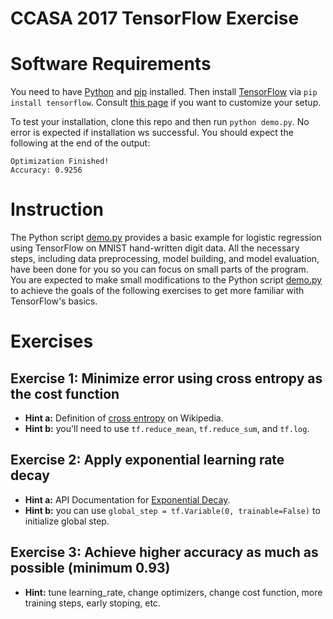 # CCASA 2017 TensorFlow Exercise

# Software Requirements

You need to have [Python](https://www.python.org/downloads/) and [pip](https://pip.pypa.io/en/stable/installing/) installed. Then install [TensorFlow](https://www.tensorflow.org/) via `pip install tensorflow`. Consult [this page](https://github.com/tensorflow/tensorflow/blob/master/tensorflow/g3doc/get_started/os_setup.md) if you want to customize your setup. 

To test your installation, clone this repo and then run `python demo.py`. No error is expected if installation ws successful. You should expect the following at the end of the output:

```
Optimization Finished!
Accuracy: 0.9256
``` 

# Instruction

The Python script [demo.py](./demo.py) provides a basic example for logistic regression using TensorFlow on MNIST hand-written digit data. All the necessary steps, including data preprocessing, model building, and model evaluation, have been done for you so you can focus on small parts of the program. You are expected to make small modifications to the Python script [demo.py](./demo.py) to achieve the goals of the following exercises to get more familiar with TensorFlow's basics.

# Exercises

## Exercise 1: Minimize error using cross entropy as the cost function

* **Hint a:** Definition of [cross entropy](https://en.wikipedia.org/wiki/Cross_entropy) on Wikipedia. 
* **Hint b:** you'll need to use `tf.reduce_mean`, `tf.reduce_sum`, and `tf.log`.

## Exercise 2: Apply exponential learning rate decay

* **Hint a:** API Documentation for [Exponential Decay](https://www.tensorflow.org/api_docs/python/tf/train/exponential_decay). 
* **Hint b:** you can use `global_step = tf.Variable(0, trainable=False)` to initialize global step.

## Exercise 3: Achieve higher accuracy as much as possible (minimum 0.93)

* **Hint:** tune learning_rate, change optimizers, change cost function, more training steps, early stoping, etc.
